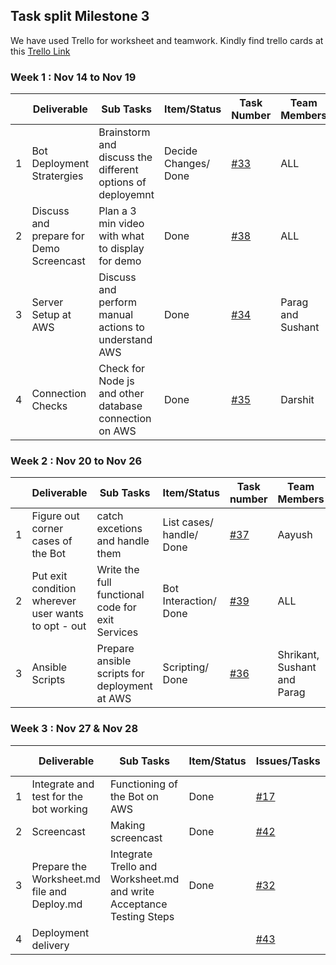 ## Task split Milestone 3   


We have used Trello for worksheet and teamwork. Kindly find trello cards at this [Trello Link](https://trello.com/b/Bvs2VQ3O/milestone-2)



### Week 1 : Nov 14 to Nov 19  
  
|   | Deliverable       |     Sub Tasks            | Item/Status      | Task Number                         | Team Members | Start Date     | Estimated Date | 
|---|-------------------------------------------|-------------------------|-----------------------------------------------------------------------|--------------------------------------|--------------|---------------------|-------------|
| 1 | Bot Deployment Stratergies      | Brainstorm and discuss the different options of deployemnt                | Decide Changes/ Done      | [#33](https://trello.com/c/rrwmbwOO)         | ALL              | 14-Nov      | 16-Nov |
| 2 | Discuss and prepare for Demo Screencast           | Plan a 3 min video with what to display for demo          | Done     | [#38](https://trello.com/c/WOMWsKpi)         | ALL | 15-Oct      | 20-Nov |
| 3 | Server Setup at AWS| Discuss and perform manual actions to understand AWS | Done           | [#34](https://trello.com/c/l310IGHt)           | Parag and Sushant                 | 15-Nov      | 17-Nov |
| 4 | Connection Checks  | Check for Node js and other database connection on AWS   | Done       | [#35](https://trello.com/c/MnbflcNj) | Darshit                 | 16-Nov      | 19-Nov |
  

### Week 2 : Nov 20 to Nov 26  
  
|   | Deliverable        |      Sub Tasks      | Item/Status                                            | Task number   | Team Members | Start Date   | Estimated Date | 
|---|-----------------------|---------|--------------------------------------------------------|----------------|--------------|------------------|-------------|
| 1 | Figure out corner cases of the Bot| catch excetions and handle them                       | List cases/ handle/ Done  | [#37](https://trello.com/c/C5XQzsuF)           | Aayush      | 20-Nov      | 27-Nov |
| 2 | Put exit condition wherever user wants to opt - out | Write the full functional code for exit Services                       | Bot Interaction/ Done  | [#39](https://trello.com/c/XKCZBhUO) | ALL      | 20-Nov      | 26-Nov |
| 3 | Ansible Scripts | Prepare ansible scripts for deployment at AWS                      | Scripting/ Done  | [#36](https://trello.com/c/ouRUi15i) | Shrikant, Sushant and Parag      | 20-Nov      | 23-Nov |
  

### Week 3 : Nov 27 & Nov 28  
  
|   | Deliverable           |  Sub Tasks     | Item/Status                    | Issues/Tasks | Team Members | Start Date        | Estimated Date | 
|---|--------------------|------------------|-------------------------------------------|--------------|--------------|-----------------------|-------------|
| 1 | Integrate and test for the bot working        | Functioning of the Bot on AWS         | Done              | [#17](https://trello.com/c/FgK1q8ZI)           | ALL          | 20-Nov      | 27-Nov |
| 2 | Screencast                           | Making screencast                          |  Done            | [#42](https://trello.com/c/3t9PfeKx)          | Aayush         | 28-Nov      | 28-Nov |
| 3 | Prepare the Worksheet.md file and Deploy.md    | Integrate Trello and Worksheet.md  and write Acceptance Testing Steps| Done  | [#32](https://trello.com/c/BGZivNLH)          | Sushant, Parag and Darshit           | 27-Nov      | 28-Nov |
| 4 | Deployment delivery                  |                                           |              | [#43](https://trello.com/c/XxDgzmjz)          | ALL                   | 28-Nov      | 28-Nov |

